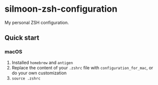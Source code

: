 # silmoon-zsh-configuration
My personal ZSH configuration.

## Quick start

### macOS
1. Installed `homebrew` and `antigen`
2. Replace the content of your `.zshrc` file with `configuration_for_mac`, or do your own customization
3. `source .zshrc`

